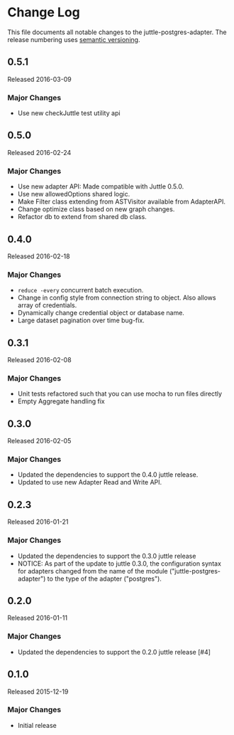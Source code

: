# Change Log
This file documents all notable changes to the juttle-postgres-adapter. The release numbering uses [semantic versioning](http://semver.org).

## 0.5.1
Released 2016-03-09

### Major Changes
- Use new checkJuttle test utility api

## 0.5.0
Released 2016-02-24

### Major Changes
- Use new adapter API: Made compatible with Juttle 0.5.0.
- Use new allowedOptions shared logic.
- Make Filter class extending from ASTVisitor available from AdapterAPI.
- Change optimize class based on new graph changes.
- Refactor db to extend from shared db class.

## 0.4.0
Released 2016-02-18

### Major Changes
- `reduce -every` concurrent batch execution.
- Change in config style from connection string to object. Also allows array of credentials.
- Dynamically change credential object or database name.
- Large dataset pagination over time bug-fix.

## 0.3.1
Released 2016-02-08

### Major Changes
- Unit tests refactored such that you can use mocha to run files directly
- Empty Aggregate handling fix

## 0.3.0
Released 2016-02-05

### Major Changes
- Updated the dependencies to support the 0.4.0 juttle release.
- Updated to use new Adapter Read and Write API.

## 0.2.3
Released 2016-01-21

### Major Changes
- Updated the dependencies to support the 0.3.0 juttle release
- NOTICE: As part of the update to juttle 0.3.0, the configuration syntax for adapters changed from the name of the module ("juttle-postgres-adapter") to the type of the adapter ("postgres").

## 0.2.0
Released 2016-01-11

### Major Changes
- Updated the dependencies to support the 0.2.0 juttle release [#4]

## 0.1.0
Released 2015-12-19

### Major Changes
- Initial release
